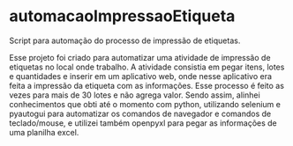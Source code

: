 # automacaoImpressaoEtiqueta
Script para automação do processo de impressão de etiquetas.

Esse projeto foi criado para automatizar uma atividade de impressão de etiquetas no local onde trabalho. A atividade consistia em pegar itens, lotes e quantidades e 
inserir em um aplicativo web, onde nesse aplicativo era feita a impressão da etiqueta com as informações. Esse processo é feito as vezes para mais de 30 lotes e não agrega valor.
Sendo assim, alinhei conhecimentos que obti até o momento com python, utilizando selenium e pyautogui para automatizar os comandos de navegador e comandos de teclado/mouse, 
e utilizei também openpyxl para pegar as informações de uma planilha excel.
